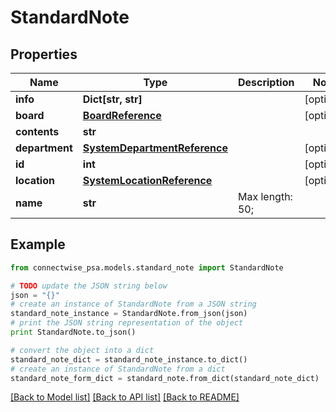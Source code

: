 # StandardNote


## Properties
Name | Type | Description | Notes
------------ | ------------- | ------------- | -------------
**info** | **Dict[str, str]** |  | [optional] 
**board** | [**BoardReference**](BoardReference.md) |  | [optional] 
**contents** | **str** |  | 
**department** | [**SystemDepartmentReference**](SystemDepartmentReference.md) |  | [optional] 
**id** | **int** |  | [optional] 
**location** | [**SystemLocationReference**](SystemLocationReference.md) |  | [optional] 
**name** | **str** |  Max length: 50; | 

## Example

```python
from connectwise_psa.models.standard_note import StandardNote

# TODO update the JSON string below
json = "{}"
# create an instance of StandardNote from a JSON string
standard_note_instance = StandardNote.from_json(json)
# print the JSON string representation of the object
print StandardNote.to_json()

# convert the object into a dict
standard_note_dict = standard_note_instance.to_dict()
# create an instance of StandardNote from a dict
standard_note_form_dict = standard_note.from_dict(standard_note_dict)
```
[[Back to Model list]](../README.md#documentation-for-models) [[Back to API list]](../README.md#documentation-for-api-endpoints) [[Back to README]](../README.md)


